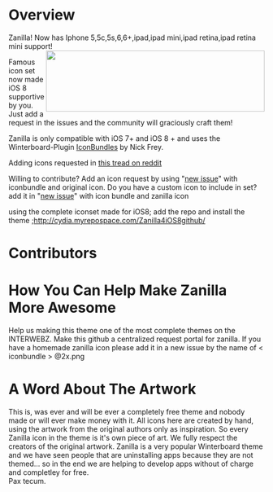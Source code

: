 Overview
=====================================================================

Zanilla!
Now has Iphone 5,5c,5s,6,6+,ipad,ipad mini,ipad retina,ipad retina mini support!
<img src="http://moreinfo.thebigboss.org/moreinfo/zanillatheme0.jpg" width="430" height="120" align="right" />

Famous icon set now made iOS 8 supportive by you. Just add a request in the issues and the community will graciously craft them!

Zanilla is only compatible with iOS 7+ and iOS 8 + and uses the Winterboard-Plugin [IconBundles](http://cydia.saurik.com/package/com.codethemed.iconbundles/) by Nick Frey.

Adding icons requested in [this tread on reddit](http://www.reddit.com/r/iOSthemes/comments/2mgupd/accepting_icon_requests_for_zanilla_theme/)

Willing to contribute? 
Add an icon request by using "[new issue](https://github.com/48296/Zanilla/issues/new)" with iconbundle and original icon.
Do you have a custom icon to include in set? add it in "[new issue](https://github.com/48296/Zanilla/issues/new)" with icon bundle and zanilla icon

using the complete iconset made for iOS8; add the repo and install the theme ;http://cydia.myrepospace.com/Zanilla4iOS8github/

Contributors
=====================================================================


How You Can Help Make Zanilla More Awesome
=====================================================================
Help us making this theme one of the most complete themes on the INTERWEBZ.
Make this github a centralized request portal for zanilla.
If you have a homemade zanilla icon please add it in a new issue by the name of < iconbundle > @2x.png
  
A Word About The Artwork
=====================================================================
This is, was ever and will be ever a completely free theme and nobody made or will ever make money with it. All icons here are created by hand, using the artwork from the original authors only as inspiration. So every Zanilla icon in the theme is it's own piece of art. We fully respect the creators of the original artwork. Zanilla is a very popular Winterboard theme and we have seen people that are uninstalling apps because they are not themed... so in the end we are helping to develop apps without of charge and completley for free.  
Pax tecum.

